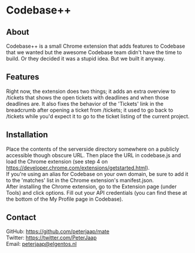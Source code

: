 # Codebase++ #
## About ##
Codebase++ is a small Chrome extension that adds features to Codebase that we wanted but the awesome Codebase team didn't have the time to build. Or they decided it was a stupid idea. But we built it anyway.

## Features ##
Right now, the extension does two things; it adds an extra overview to /tickets that shows the open tickets with deadlines and when those deadlines are. It also fixes the behavior of the 'Tickets' link in the breadcrumb after opening a ticket from /tickets; it used to go back to /tickets while you'd expect it to go to the ticket listing of the current project.

## Installation ##
Place the contents of the serverside directory somewhere on a publicly accessible though obscure URL. Then place the URL in codebase.js and load the Chrome extension (see step 4 on https://developer.chrome.com/extensions/getstarted.html).  
If you're using an alias for Codebase on your own domain, be sure to add it to the 'matches' list in the Chrome extension's manifest.json.  
After installing the Chrome extension, go to the Extension page (under Tools) and click options. Fill out your API credentials (you can find these at the bottom of the My Profile page in Codebase).

## Contact ##
GitHub: https://github.com/peterjaap/mate  
Twitter: https://twitter.com/PeterJaap  
Email: peterjaap@elgentos.nl  
